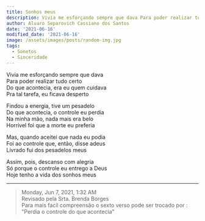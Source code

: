 ```yaml
---
title: Sonhos meus
description: Vivia me esforçando sempre que dava Para poder realizar tudo certo
author: Alvaro Separovich Cassiano dos Santos
date: '2021-06-16'
modified_date: '2021-06-16'
image: /assets/images/posts/random-img.jpg
tags:
  - Sonetos
  - Sinceridade
---    
```

Vivia me esforçando sempre que dava   
Para poder realizar tudo certo   
Do que acontecia, era eu quem cuidava   
Pra tal tarefa, eu ficava desperto   
   
Findou a energia, tive um pesadelo   
Do que acontecia, o controle eu perdia   
Na minha mão, nada mais era belo   
Horrível foi que a morte eu preferia   
   
Mas, quando aceitei que nada eu podia   
Foi ao controle que, então, disse adeus   
Livrado fui dos pesadelos meus   
   
Assim, pois, descanso com alegria   
Só porque o controle eu entrego a Deus   
Hoje tenho a vida dos sonhos meus      

______

> Monday, Jun 7, 2021, 1:32 AM   
> Revisado pela Srta. Brenda Borges   
> Para mais facil compreensão o sexto verso pode ser trocado por : "Perdia o controle do que acontecia"